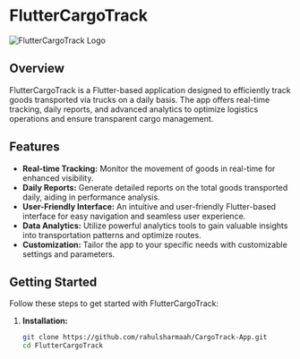# FlutterCargoTrack

![FlutterCargoTrack Logo](link/to/logo.png)

## Overview

FlutterCargoTrack is a Flutter-based application designed to efficiently track goods transported via trucks on a daily basis. The app offers real-time tracking, daily reports, and advanced analytics to optimize logistics operations and ensure transparent cargo management.

## Features

- **Real-time Tracking:** Monitor the movement of goods in real-time for enhanced visibility.
- **Daily Reports:** Generate detailed reports on the total goods transported daily, aiding in performance analysis.
- **User-Friendly Interface:** An intuitive and user-friendly Flutter-based interface for easy navigation and seamless user experience.
- **Data Analytics:** Utilize powerful analytics tools to gain valuable insights into transportation patterns and optimize routes.
- **Customization:** Tailor the app to your specific needs with customizable settings and parameters.

## Getting Started

Follow these steps to get started with FlutterCargoTrack:

1. **Installation:**
   ```bash
   git clone https://github.com/rahulsharmaah/CargoTrack-App.git
   cd FlutterCargoTrack
